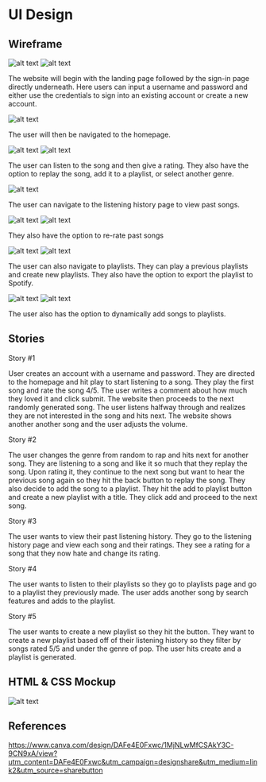 # UI Design

## Wireframe

![alt text](../ui-design/images/landingpage.png)
![alt text](../ui-design/images/sign-in-page.png)

The website will begin with the landing page followed by the sign-in page directly underneath. Here users can input a username
and password and either use the credentials to sign into an existing account or create a new account.

![alt text](../ui-design/images/homepage.png)

The user will then be navigated to the homepage. 

![alt text](../ui-design/images/homepagenavbar.png)
![alt text](../ui-design/images/homepagerating.png)

The user can listen to the song and then give a rating. They also have the option to replay the song, add it to a playlist, or select another genre.

![alt text](../ui-design/images/listeninghistorynavbar.png)

The user can navigate to the listening history page to view past songs.

![alt text](../ui-design/images/listeninghistory.png)
![alt text](../ui-design/images/listeninghistoryp2.png)

They also have the option to re-rate past songs

![alt text](../ui-design/images/playlists.png)
![alt text](../ui-design/images/playlistsp2.png)

The user can also navigate to playlists. They can play a previous playlists and create new playlists. They also
have the option to export the playlist to Spotify.

![alt text](../ui-design/images/playlists.png)
![alt text](../ui-design/images/playlistsp2.png)

The user also has the option to dynamically add songs to playlists.

## Stories

Story #1

User creates an account with a username and password. They are directed to the homepage and hit play to start listening to a song. They play the first song and rate the song 4/5. The user writes a comment about how much they loved it and click submit. The website then proceeds to the next randomly generated song. The user listens halfway through and realizes they are not interested in the song and hits next. The website shows another another song and the user adjusts the volume.

Story #2

The user changes the genre from random to rap and hits next for another song. They are listening to a song and like it so much that they replay the song. Upon rating it, they continue to the next song but want to hear the previous song again so they hit the back button to replay the song. They also decide to add the song to a playlist. They hit the add to playlist button and create a new playlist with a title. They click add and proceed to the next song.

Story #3

The user wants to view their past listening history. They go to the listening history page and view each song and their ratings. They see a rating for a song that they now hate and change its rating.

Story #4

The user wants to listen to their playlists so they go to playlists page and go to a playlist they previously made. The user adds another song by search features and adds to the playlist.

Story #5

The user wants to create a new playlist so they hit the button. They want to create a new playlist based off of their listening history so they filter by songs rated 5/5 and under the genre of pop. The user hits create and a playlist is generated.

## HTML & CSS Mockup
<!--TODO!-->

![alt text](../ui-design/images/mainpage-HTML.PNG)

## References
https://www.canva.com/design/DAFe4E0Fxwc/1MjNLwMfCSAkY3C-9CN9xA/view?utm_content=DAFe4E0Fxwc&utm_campaign=designshare&utm_medium=link2&utm_source=sharebutton
